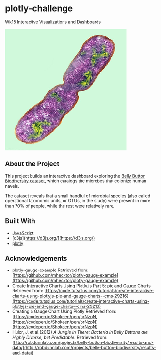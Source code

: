 # plotly-challenge
Wk15 Interactive Visualizations and Dashboards

![Bacteria by filterforge.com](Images/bacteria.jpg)

## About the Project
This project builds an interactive dashboard exploring the [Belly Button Biodiversity dataset](http://robdunnlab.com/projects/belly-button-biodiversity/), which catalogs the microbes that colonize human navels.

The dataset reveals that a small handful of microbial species (also called operational taxonomic units, or OTUs, in the study) were present in more than 70% of people, while the rest were relatively rare.

## Built With

* [JavaScript](https://developer.mozilla.org/en-US/docs/Web/javascript)
* [d3js](https://d3js.org/](https://d3js.org/)
* [plotly](https://plotly.com/javascript/]https://plotly.com/javascript/)

## Acknowledgements

* plotly-gauge-example Retrieved from: [https://github.com/mhecktor/plotly-gauge-example](https://github.com/mhecktor/plotly-gauge-example)
* Create Interactive Charts Using Plotly.js Part 5: pie and Gauge Charts Retrieved from: [https://code.tutsplus.com/tutorials/create-interactive-charts-using-plotlyjs-pie-and-gauge-charts--cms-29216](https://code.tutsplus.com/tutorials/create-interactive-charts-using-plotlyjs-pie-and-gauge-charts--cms-29216)
* Creating a Gauge Chart Using Plotly Retrieved from: [https://codepen.io/Shokeen/pen/prNzpN](https://codepen.io/Shokeen/pen/prNzpN](https://codepen.io/Shokeen/pen/prNzpN)
* Hulcr, J. et al.(2012) _A Jungle in There: Bacteria in Belly Buttons are Highly Diverse, but Predictable_. Retrieved from: [http://robdunnlab.com/projects/belly-button-biodiversity/results-and-data/](http://robdunnlab.com/projects/belly-button-biodiversity/results-and-data/)
